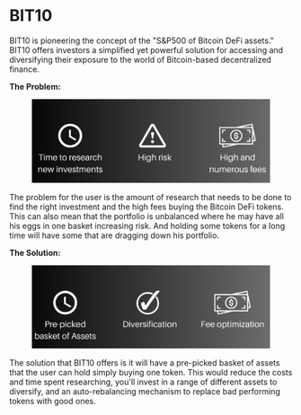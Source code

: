 # BIT10

BIT10 is pioneering the concept of the "S\&P500 of Bitcoin DeFi assets." BIT10 offers investors a simplified yet powerful solution for accessing and diversifying their exposure to the world of Bitcoin-based decentralized finance.

**The Problem:**

<figure><img src=".gitbook/assets/image (5).png" alt=""><figcaption></figcaption></figure>

The problem for the user is the amount of research that needs to be done to find the right investment and the high fees buying the Bitcoin DeFi tokens. This can also mean that the portfolio is unbalanced where he may have all his eggs in one basket increasing risk. And holding some tokens for a long time will have some that are dragging down his portfolio.

**The Solution:**

<figure><img src=".gitbook/assets/image (6).png" alt=""><figcaption></figcaption></figure>

The solution that BIT10 offers is it will have a pre-picked basket of assets that the user can hold simply buying one token. This would reduce the costs and time spent researching, you'll invest in a range of different assets to diversify, and an auto-rebalancing mechanism to replace bad performing tokens with good ones.
